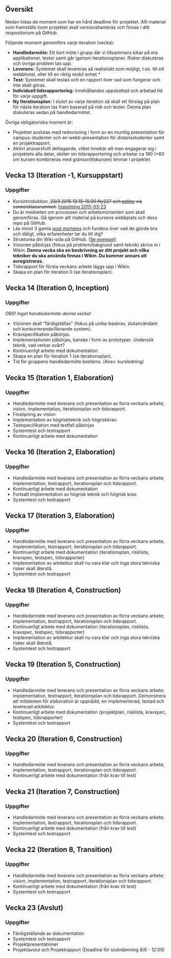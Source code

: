 ## Översikt
Nedan listas de moment som har en hård deadline för projektet. Allt material som framställs inom projektet skall versionshanteras och finnas i ditt respositorium på GitHub.

Följande moment genomförs varje iteration (vecka):

* **Handledarmöte:** Ett kort möte i grupp där vi tillsammans kikar på era applikationer, tester samt går igenom iterationsplaner. Risker diskuteras och övriga problem tas upp.
* **Leverans:** Systemet skall levereras så realistiskt som möjligt, t.ex. till ett webbhotel, eller till en riktig mobil enhet.*
* **Test:** Systemet skall testas och en rapport över vad som fungerar och inte skall göras.
* **Individuell tidsrapportering:** Innehållandes uppskattad och arbetad tid för varje uppgift.
* **Ny Iterationsplan:** I slutet av varje iteration så skall ett förslag på plan för nästa iteration tas fram baserad på risk och tester. Denna plan diskuteras sedan på handledarmötet.

Övriga obligatoriska moment är:
* Projektet avslutas med redovisning i form av en muntlig presentation för campus-studenter och en webb-presentation för distansstudenter samt en projektrapport.
* Aktivt ansvarsfullt deltagande, vilket innebär att man engagerar sig i projektets alla delar, sköter sin tidsrapportering och arbetar ca 180 (+60 om kursen kombineras med gränssnittskursen) timmar i projektet.

## Vecka 13 (Iteration -1, Kursuppstart)
### Uppgifter

* Kursintroduktion, ~~23/3 2015 13:15-15:00 Ny227 och <a href="https://connect.sunet.se/lecture-1dv430/">online</a> via connecklassrummet.~~ [Inspelning 2015-03-23](https://connect.sunet.se/p8a3zv72f8a/)
* Du är medveten om processen och arbetsmomenten som skall genomföras. Gå igenom allt material på kursens webbplats och dess repo på GitHub.
* Läs minst 3 gamla [post mortems](http://coursepress.lnu.se/kurs/individuellt-mjukvaruutvecklingsprojekt/projektet/post-mortem/) och fundera över vad de gjorde bra och dåligt, vilka erfarenheter tar du till dig?
* Strukturea din Wiki-sida på GitHub. ([Se exempel](https://github.com/1dv430/exempelstudent/wiki))
* Visionen påbörjas (fokus på problem/bakgrund samt teknik) skrivs in i Wikin. __Denna vecka ska en beskrivning av ditt projekt och vilka tekniker du ska använda finnas i Wikin. Du kommer annars att avregistreras.__
* Tidsrapport för första veckans arbete läggs upp i Wikin.
* Skapa en plan för iteration 0 (se iterationsplan).

## Vecka 14 (Iteration 0, Inception)
### Uppgifter

_OBS! Inget handledarmöte denna vecka!_

* Visionen skall "färdigställas" (fokus på unika-baskrav, slutanvändare och konkurrerande/liknande system).
* Kravspecifikation påbörjas.
* Implementationen påbörjas, kanske i form av prototyper. Undersök teknik, vad verkar svårt?
* Kontinuerligt arbete med dokumentation
* Skapa en plan för iteration 1 (se iterationsplan).
* Tid för gruppens handledarmöte bestäms. (Ansv. kursledning)

## Vecka 15 (Iteration 1, Elaboration)
### Uppgifter

* Handledarmöte med leverans och presentation av förra veckans arbete; vision, implementation, iterationsplan och tidsrapport.
* Finslipning av vision
* Implementation av högriskteknik och högriskkrav.
* Testspecifikation med testfall påbörjas
* Systemtest och testrapport
* Kontinuerligt arbete med dokumentation

## Vecka 16 (Iteration 2, Elaboration)
### Uppgifter

* Handledarmöte med leverans och presentation av förra veckans arbete; implementation, testrapport, iterationsplan och tidsrapport.
* Kontinuerligt arbete med dokumentation
* Fortsatt Implementation av högrisk teknik och högrisk krav.</li>
* Systemtest och testrapport


## Vecka 17 (Iteration 3, Elaboration)
### Uppgifter

* Handledarmöte med leverans och presentation av förra veckans arbete; implementation, testrapport, iterationsplan och tidsrapport.
* Kontinuerligt arbete med dokumentation (iterationsplan, risklista, kravspec, testspec, tidsrapporter)
* Implementation av arkitektur skall nu vara klar och inga stora tekniska risker skall återstå.
* Systemtest och testrapport

## Vecka 18 (Iteration 4, Construction)
### Uppgifter

* Handledarmöte med leverans och presentation av förra veckans arbete; implementation, testrapport, iterationsplan och tidsrapport.
* Kontinuerligt arbete med dokumentation (iterationsplan, risklista, kravspec, testspec, tidsrapporter)
* Implementation av arkitektur skall nu vara klar och inga stora tekniska risker skall återstå.
* Systemtest och testrapport

## Vecka 19 (Iteration 5, Construction)
### Uppgifter

* Handledarmöte med leverans och presentation av förra veckans arbete; implementation, testrapport, iterationsplan och tidsrapport. Demonstrera att milstenten för elaboration är uppnådd; en implementerad, testad och levererad arkitektur.
* Kontinuerligt arbete med dokumentation (projektplan, risklista, kravspec, testspec, tidsrapporter)
* Systemtest och testrapport

## Vecka 20 (Iteration 6, Construction)
### Uppgifter

* Handledarmöte med leverans och presentation av förra veckans arbete; implementation, testrapport, iterationsplan och tidsrapport.
* Kontinuerligt arbete med dokumentation (från krav till test)

## Vecka 21 (Iteration 7, Construction)
### Uppgifter

* Handledarmöte med leverans och presentation av förra veckans arbete; implementation, testrapport, iterationsplan och tidsrapport.
* Kontinuerligt arbete med dokumentation (från krav till test)
* Systemtest och testrapport

## Vecka 22 (Iteration 8, Transition)
### Uppgifter

* Handledarmöte med leverans och presentation av förra veckans arbete; vision, implementation, testrapport, iterationsplan och tidsrapport.
* Kontinuerligt arbete med dokumentation (från krav till test)
* Systemtest och testrapport

## Vecka 23 (Avslut)
### Uppgifter

* Färdigställande av dokumentation
* Systemtest och testrapport
* Projektpresentationer
* Projektavslut och Projektrapport (Deadline för slutinlämning 8/6 - 12:00)
